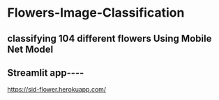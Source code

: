# Flowers-Image-Classification

## classifying 104 different flowers Using Mobile Net Model


## Streamlit app----


https://sid-flower.herokuapp.com/


